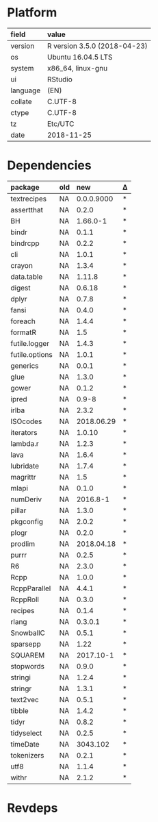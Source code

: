 # Platform

|field    |value                        |
|:--------|:----------------------------|
|version  |R version 3.5.0 (2018-04-23) |
|os       |Ubuntu 16.04.5 LTS           |
|system   |x86_64, linux-gnu            |
|ui       |RStudio                      |
|language |(EN)                         |
|collate  |C.UTF-8                      |
|ctype    |C.UTF-8                      |
|tz       |Etc/UTC                      |
|date     |2018-11-25                   |

# Dependencies

|package        |old |new        |Δ  |
|:--------------|:---|:----------|:--|
|textrecipes    |NA  |0.0.0.9000 |*  |
|assertthat     |NA  |0.2.0      |*  |
|BH             |NA  |1.66.0-1   |*  |
|bindr          |NA  |0.1.1      |*  |
|bindrcpp       |NA  |0.2.2      |*  |
|cli            |NA  |1.0.1      |*  |
|crayon         |NA  |1.3.4      |*  |
|data.table     |NA  |1.11.8     |*  |
|digest         |NA  |0.6.18     |*  |
|dplyr          |NA  |0.7.8      |*  |
|fansi          |NA  |0.4.0      |*  |
|foreach        |NA  |1.4.4      |*  |
|formatR        |NA  |1.5        |*  |
|futile.logger  |NA  |1.4.3      |*  |
|futile.options |NA  |1.0.1      |*  |
|generics       |NA  |0.0.1      |*  |
|glue           |NA  |1.3.0      |*  |
|gower          |NA  |0.1.2      |*  |
|ipred          |NA  |0.9-8      |*  |
|irlba          |NA  |2.3.2      |*  |
|ISOcodes       |NA  |2018.06.29 |*  |
|iterators      |NA  |1.0.10     |*  |
|lambda.r       |NA  |1.2.3      |*  |
|lava           |NA  |1.6.4      |*  |
|lubridate      |NA  |1.7.4      |*  |
|magrittr       |NA  |1.5        |*  |
|mlapi          |NA  |0.1.0      |*  |
|numDeriv       |NA  |2016.8-1   |*  |
|pillar         |NA  |1.3.0      |*  |
|pkgconfig      |NA  |2.0.2      |*  |
|plogr          |NA  |0.2.0      |*  |
|prodlim        |NA  |2018.04.18 |*  |
|purrr          |NA  |0.2.5      |*  |
|R6             |NA  |2.3.0      |*  |
|Rcpp           |NA  |1.0.0      |*  |
|RcppParallel   |NA  |4.4.1      |*  |
|RcppRoll       |NA  |0.3.0      |*  |
|recipes        |NA  |0.1.4      |*  |
|rlang          |NA  |0.3.0.1    |*  |
|SnowballC      |NA  |0.5.1      |*  |
|sparsepp       |NA  |1.22       |*  |
|SQUAREM        |NA  |2017.10-1  |*  |
|stopwords      |NA  |0.9.0      |*  |
|stringi        |NA  |1.2.4      |*  |
|stringr        |NA  |1.3.1      |*  |
|text2vec       |NA  |0.5.1      |*  |
|tibble         |NA  |1.4.2      |*  |
|tidyr          |NA  |0.8.2      |*  |
|tidyselect     |NA  |0.2.5      |*  |
|timeDate       |NA  |3043.102   |*  |
|tokenizers     |NA  |0.2.1      |*  |
|utf8           |NA  |1.1.4      |*  |
|withr          |NA  |2.1.2      |*  |

# Revdeps

